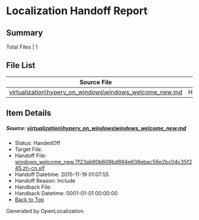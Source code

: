 # <a name='report-top'></a> Localization Handoff Report

## Summary
 Total Files | 1

## File List
 Source File | Status | Details 
 ----------- | ------ | ------- 
 [virtualization\hyperv_on_windows\windows_welcome_new.md](https://github.com/OpenLocalizationOrg/hyperVTest/blob/e272bd7ec510f2f4b89af45f86ee2a458b7be529/virtualization/hyperv_on_windows/windows_welcome_new.md) | HandedOff | [Details](#57fa402afcd7266f766e0e59b22acbaea0c9a8ec198)

## Item Details
##### <a name='57fa402afcd7266f766e0e59b22acbaea0c9a8ec198'></a> Source: [virtualization\hyperv_on_windows\windows_welcome_new.md](https://github.com/OpenLocalizationOrg/hyperVTest/blob/e272bd7ec510f2f4b89af45f86ee2a458b7be529/virtualization/hyperv_on_windows/windows_welcome_new.md)
* Status: HandedOff
* Target File: 
* Handoff File: [windows_welcome_new.7f23ab90b609bd894e638ebac56e2bc04c35f245.zh-cn.xlf](https://github.com/OpenLocalizationOrg/olhandoff/blob/f08785b44cd5d067fa1c61edb4526b740f61bdce/ol-handoff/OpenLocalizationOrg/hyperVTest.zh-cn/master/windows_welcome_new.7f23ab90b609bd894e638ebac56e2bc04c35f245.zh-cn.xlf)
* Handoff Datetime: 2015-11-19 01:07:55
* Handoff Reason: Include
* Handback File: 
* Handback Datetime: 0001-01-01 00:00:00
* [Back to Top](#report-top)


Generated by OpenLocalization.
